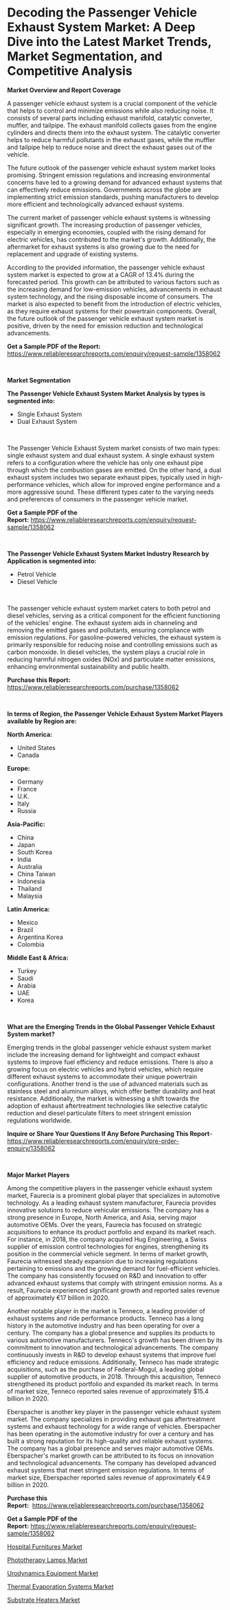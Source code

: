 <p><h1>Decoding the Passenger Vehicle Exhaust System Market: A Deep Dive into the Latest Market Trends, Market Segmentation, and Competitive Analysis</h1></p><p><strong>Market Overview and Report Coverage</strong></p>
<p><p>A passenger vehicle exhaust system is a crucial component of the vehicle that helps to control and minimize emissions while also reducing noise. It consists of several parts including exhaust manifold, catalytic converter, muffler, and tailpipe. The exhaust manifold collects gases from the engine cylinders and directs them into the exhaust system. The catalytic converter helps to reduce harmful pollutants in the exhaust gases, while the muffler and tailpipe help to reduce noise and direct the exhaust gases out of the vehicle.</p><p>The future outlook of the passenger vehicle exhaust system market looks promising. Stringent emission regulations and increasing environmental concerns have led to a growing demand for advanced exhaust systems that can effectively reduce emissions. Governments across the globe are implementing strict emission standards, pushing manufacturers to develop more efficient and technologically advanced exhaust systems.</p><p>The current market of passenger vehicle exhaust systems is witnessing significant growth. The increasing production of passenger vehicles, especially in emerging economies, coupled with the rising demand for electric vehicles, has contributed to the market's growth. Additionally, the aftermarket for exhaust systems is also growing due to the need for replacement and upgrade of existing systems.</p><p>According to the provided information, the passenger vehicle exhaust system market is expected to grow at a CAGR of 13.4% during the forecasted period. This growth can be attributed to various factors such as the increasing demand for low-emission vehicles, advancements in exhaust system technology, and the rising disposable income of consumers. The market is also expected to benefit from the introduction of electric vehicles, as they require exhaust systems for their powertrain components. Overall, the future outlook of the passenger vehicle exhaust system market is positive, driven by the need for emission reduction and technological advancements.</p></p>
<p><strong>Get a Sample PDF of the Report:</strong> <a href="https://www.reliableresearchreports.com/enquiry/request-sample/1358062">https://www.reliableresearchreports.com/enquiry/request-sample/1358062</a></p>
<p>&nbsp;</p>
<p><strong>Market Segmentation</strong></p>
<p><strong>The Passenger Vehicle Exhaust System Market Analysis by types is segmented into:</strong></p>
<p><ul><li>Single Exhaust System</li><li>Dual Exhaust System</li></ul></p>
<p>&nbsp;</p>
<p><p>The Passenger Vehicle Exhaust System market consists of two main types: single exhaust system and dual exhaust system. A single exhaust system refers to a configuration where the vehicle has only one exhaust pipe through which the combustion gases are emitted. On the other hand, a dual exhaust system includes two separate exhaust pipes, typically used in high-performance vehicles, which allow for improved engine performance and a more aggressive sound. These different types cater to the varying needs and preferences of consumers in the passenger vehicle market.</p></p>
<p><strong>Get a Sample PDF of the Report:</strong>&nbsp;<a href="https://www.reliableresearchreports.com/enquiry/request-sample/1358062">https://www.reliableresearchreports.com/enquiry/request-sample/1358062</a></p>
<p>&nbsp;</p>
<p><strong>The Passenger Vehicle Exhaust System Market Industry Research by Application is segmented into:</strong></p>
<p><ul><li>Petrol Vehicle</li><li>Diesel Vehicle</li></ul></p>
<p>&nbsp;</p>
<p><p>The passenger vehicle exhaust system market caters to both petrol and diesel vehicles, serving as a critical component for the efficient functioning of the vehicles' engine. The exhaust system aids in channeling and removing the emitted gases and pollutants, ensuring compliance with emission regulations. For gasoline-powered vehicles, the exhaust system is primarily responsible for reducing noise and controlling emissions such as carbon monoxide. In diesel vehicles, the system plays a crucial role in reducing harmful nitrogen oxides (NOx) and particulate matter emissions, enhancing environmental sustainability and public health.</p></p>
<p><strong>Purchase this Report:</strong>&nbsp; <a href="https://www.reliableresearchreports.com/purchase/1358062">https://www.reliableresearchreports.com/purchase/1358062</a></p>
<p>&nbsp;</p>
<p><strong>In terms of Region, the Passenger Vehicle Exhaust System Market Players available by Region are:</strong></p>
<p>
    <p> <strong> North America: </strong>
        <ul>
            <li>United States</li>
            <li>Canada</li>
        </ul>
        </p> 
    <p> <strong> Europe: </strong>
        <ul>
            <li>Germany</li>
            <li>France</li>
            <li>U.K.</li>
            <li>Italy</li>
            <li>Russia</li>
        </ul>
        </p> 
    <p> <strong> Asia-Pacific: </strong>
        <ul>
            <li>China</li>
            <li>Japan</li>
            <li>South Korea</li>
            <li>India</li>
            <li>Australia</li>
            <li>China Taiwan</li>
            <li>Indonesia</li>
            <li>Thailand</li>
            <li>Malaysia</li>
        </ul>
        </p> 
    <p> <strong> Latin America: </strong>
        <ul>
            <li>Mexico</li>
            <li>Brazil</li>
            <li>Argentina Korea</li>
            <li>Colombia</li>
        </ul>
        </p> 
    <p> <strong> Middle East & Africa: </strong>
        <ul>
            <li>Turkey</li>
            <li>Saudi</li>
            <li>Arabia</li>
            <li>UAE</li>
            <li>Korea</li>
        </ul>
    </p>
    </p>
<p>&nbsp;</p>
<p><strong>What are the Emerging Trends in the Global Passenger Vehicle Exhaust System market?</strong></p>
<p><p>Emerging trends in the global passenger vehicle exhaust system market include the increasing demand for lightweight and compact exhaust systems to improve fuel efficiency and reduce emissions. There is also a growing focus on electric vehicles and hybrid vehicles, which require different exhaust systems to accommodate their unique powertrain configurations. Another trend is the use of advanced materials such as stainless steel and aluminum alloys, which offer better durability and heat resistance. Additionally, the market is witnessing a shift towards the adoption of exhaust aftertreatment technologies like selective catalytic reduction and diesel particulate filters to meet stringent emission regulations worldwide.</p></p>
<p><strong>Inquire or Share Your Questions If Any Before Purchasing This Report</strong>- <a href="https://www.reliableresearchreports.com/enquiry/pre-order-enquiry/1358062">https://www.reliableresearchreports.com/enquiry/pre-order-enquiry/1358062</a></p>
<p>&nbsp;</p>
<p><strong>Major Market Players</strong></p>
<p><p>Among the competitive players in the passenger vehicle exhaust system market, Faurecia is a prominent global player that specializes in automotive technology. As a leading exhaust system manufacturer, Faurecia provides innovative solutions to reduce vehicular emissions. The company has a strong presence in Europe, North America, and Asia, serving major automotive OEMs. Over the years, Faurecia has focused on strategic acquisitions to enhance its product portfolio and expand its market reach. For instance, in 2018, the company acquired Hug Engineering, a Swiss supplier of emission control technologies for engines, strengthening its position in the commercial vehicle segment. In terms of market growth, Faurecia witnessed steady expansion due to increasing regulations pertaining to emissions and the growing demand for fuel-efficient vehicles. The company has consistently focused on R&D and innovation to offer advanced exhaust systems that comply with stringent emission norms. As a result, Faurecia experienced significant growth and reported sales revenue of approximately €17 billion in 2020.</p><p>Another notable player in the market is Tenneco, a leading provider of exhaust systems and ride performance products. Tenneco has a long history in the automotive industry and has been operating for over a century. The company has a global presence and supplies its products to various automotive manufacturers. Tenneco's growth has been driven by its commitment to innovation and technological advancements. The company continuously invests in R&D to develop exhaust systems that improve fuel efficiency and reduce emissions. Additionally, Tenneco has made strategic acquisitions, such as the purchase of Federal-Mogul, a leading global supplier of automotive products, in 2018. Through this acquisition, Tenneco strengthened its product portfolio and expanded its market reach. In terms of market size, Tenneco reported sales revenue of approximately $15.4 billion in 2020.</p><p>Eberspacher is another key player in the passenger vehicle exhaust system market. The company specializes in providing exhaust gas aftertreatment systems and exhaust technology for a wide range of vehicles. Eberspacher has been operating in the automotive industry for over a century and has built a strong reputation for its high-quality and reliable exhaust systems. The company has a global presence and serves major automotive OEMs. Eberspacher's market growth can be attributed to its focus on innovation and technological advancements. The company has developed advanced exhaust systems that meet stringent emission regulations. In terms of market size, Eberspacher reported sales revenue of approximately €4.9 billion in 2020.</p></p>
<p><strong>Purchase this Report:</strong>&nbsp;&nbsp;<a href="https://www.reliableresearchreports.com/purchase/1358062">https://www.reliableresearchreports.com/purchase/1358062</a></p>
<p></p>
<p><strong>Get a Sample PDF of the Report:</strong>&nbsp;<a href="https://www.reliableresearchreports.com/enquiry/request-sample/1358062">https://www.reliableresearchreports.com/enquiry/request-sample/1358062</a></p>
<p><p><a href="https://www.linkedin.com/pulse/hospital-furnitures-market-research-report-unlocks-analysis-4etre/">Hospital Furnitures Market</a></p><p><a href="https://www.linkedin.com/pulse/phototherapy-lamps-market-research-report-provides-thorough-ihj3e/">Phototherapy Lamps Market</a></p><p><a href="https://www.linkedin.com/pulse/urodynamics-equipment-market-size-share-amp-trends-analysis-kd7pe/">Urodynamics Equipment Market</a></p><p><a href="https://medium.com/@rosaerluke/thermal-evaporation-systems-market-analysis-and-sze-forecasted-for-period-from-2023-to-2030-5576bee12e66">Thermal Evaporation Systems Market</a></p><p><a href="https://medium.com/@karleeprice82/substrate-heaters-market-analysis-and-sze-forecasted-for-period-from-2023-to-2030-97712c1bfbfc">Substrate Heaters Market</a></p></p>
